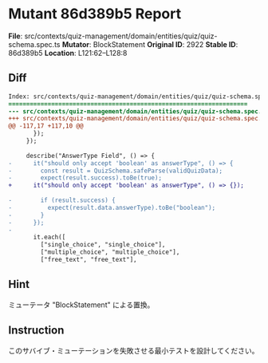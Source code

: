 # Mutant 86d389b5 Report

**File**: src/contexts/quiz-management/domain/entities/quiz/quiz-schema.spec.ts
**Mutator**: BlockStatement
**Original ID**: 2922
**Stable ID**: 86d389b5
**Location**: L121:62–L128:8

## Diff

```diff
Index: src/contexts/quiz-management/domain/entities/quiz/quiz-schema.spec.ts
===================================================================
--- src/contexts/quiz-management/domain/entities/quiz/quiz-schema.spec.ts	original
+++ src/contexts/quiz-management/domain/entities/quiz/quiz-schema.spec.ts	mutated #2922
@@ -117,17 +117,10 @@
       });
     });
 
     describe("AnswerType Field", () => {
-      it("should only accept 'boolean' as answerType", () => {
-        const result = QuizSchema.safeParse(validQuizData);
-        expect(result.success).toBe(true);
+      it("should only accept 'boolean' as answerType", () => {});
 
-        if (result.success) {
-          expect(result.data.answerType).toBe("boolean");
-        }
-      });
-
       it.each([
         ["single_choice", "single_choice"],
         ["multiple_choice", "multiple_choice"],
         ["free_text", "free_text"],
```

## Hint

ミューテータ "BlockStatement" による置換。

## Instruction

このサバイブ・ミューテーションを失敗させる最小テストを設計してください。
